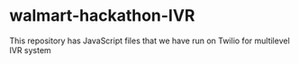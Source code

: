 # walmart-hackathon-IVR
This repository has JavaScript files that we have run on Twilio for multilevel IVR system
